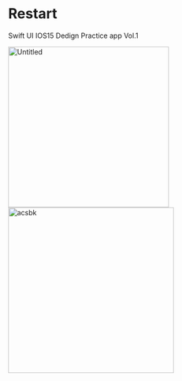 # Restart
Swift UI IOS15 Dedign Practice app Vol.1


<p>
<img width="326" alt="Untitled" src="https://user-images.githubusercontent.com/64409793/188430559-25683f1f-5f51-45d5-a3f5-6c5b7561a901.png">

<img width="336" alt="acsbk" src="https://user-images.githubusercontent.com/64409793/188430565-2c35e230-f9dc-4504-baeb-9df5d1547977.png">
</P>
